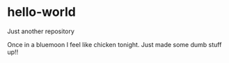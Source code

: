 # hello-world
Just another repository

Once in a bluemoon I feel like chicken tonight. 
Just made some dumb stuff up!!
